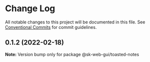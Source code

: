# Change Log

All notable changes to this project will be documented in this file.
See [Conventional Commits](https://conventionalcommits.org) for commit guidelines.

## 0.1.2 (2022-02-18)

**Note:** Version bump only for package @sk-web-gui/toasted-notes
